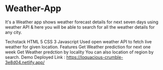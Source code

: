 # Weather-App
It's a Weather app shows weather forecast details for next seven days using weather API & here you will be able to search for all the weather details for any city.

Techstack
HTML 5
CSS 3
Javascript
Used open weather API to fetch live weather for given location.
Features
Get Weather prediction for next one week
Get Weather predction by locality
You can also location of region by search.
Demo
Deployed Link : https://loquacious-crumble-3e8d04.netlify.app/

